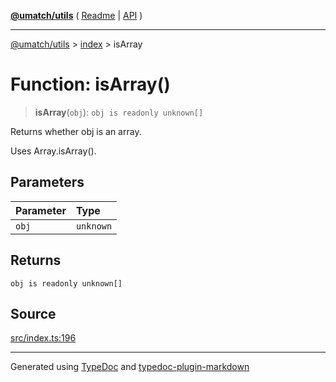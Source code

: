 [**@umatch/utils**](../../README.md) ( [Readme](../../README.md) \| [API](../../API.md) )

---

[@umatch/utils](../../API.md) > [index](../README.md) > isArray

# Function: isArray()

> **isArray**(`obj`): `obj is readonly unknown[]`

Returns whether obj is an array.

Uses Array.isArray().

## Parameters

| Parameter | Type      |
| :-------- | :-------- |
| `obj`     | `unknown` |

## Returns

`obj is readonly unknown[]`

## Source

[src/index.ts:196](https://github.com/umatch-oficial/utils/blob/1dcf13d/src/index.ts#L196)

---

Generated using [TypeDoc](https://typedoc.org/) and [typedoc-plugin-markdown](https://www.npmjs.com/package/typedoc-plugin-markdown)
